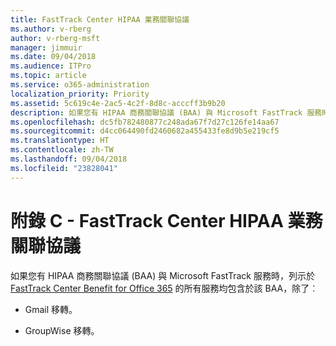 ```yaml
---
title: FastTrack Center HIPAA 業務關聯協議
ms.author: v-rberg
author: v-rberg-msft
manager: jimmuir
ms.date: 09/04/2018
ms.audience: ITPro
ms.topic: article
ms.service: o365-administration
localization_priority: Priority
ms.assetid: 5c619c4e-2ac5-4c2f-8d8c-acccff3b9b20
description: 如果您有 HIPAA 商務關聯協議 (BAA) 與 Microsoft FastTrack 服務時，列示於 FastTrack Center Benefit for Office 365 的所有服務均包含於該 BAA，除了︰
ms.openlocfilehash: dc5fb782480877c248ada67f7d27c126fe14aa67
ms.sourcegitcommit: d4cc064490fd2460682a455433fe8d9b5e219cf5
ms.translationtype: HT
ms.contentlocale: zh-TW
ms.lasthandoff: 09/04/2018
ms.locfileid: "23828041"
---
```

# <a name="appendix-c---fasttrack-center-hipaa-business-associate-agreement"></a>附錄 C - FastTrack Center HIPAA 業務關聯協議

如果您有 HIPAA 商務關聯協議 (BAA) 與 Microsoft FastTrack 服務時，列示於 [FastTrack Center Benefit for Office 365](fasttrack-benefit-for-office-365.md) 的所有服務均包含於該 BAA，除了︰ 
  
- Gmail 移轉。
    
- GroupWise 移轉。
    

